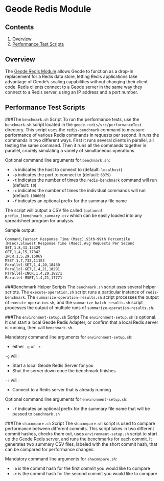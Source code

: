 # Geode Redis Module

## Contents
1. [Overview](#overview)
2. [Performance Test Scripts](#performance-test)

## <a name="overview"></a>Overview

The [Geode Redis Module](https://geode.apache.org/docs/guide/12/tools_modules/redis_adapter.html) allows 
Geode to function as a drop-in replacement for a Redis data store, letting Redis applications 
take advantage of Geode’s scaling capabilities without changing their client code. Redis clients 
connect to a Geode server in the same way they connect to a Redis server, using an IP address and a 
port number.

## <a name="performance-test"></a>Performance Test Scripts

###The `benchmark.sh` Script
To run the performance tests, use the `benchmark.sh` script located in the 
`geode-redis/src/performanceTest` directory.  This script uses the `redis-benchmark` command to
measure performance of various Redis commands in requests per second. It runs the commands in two
different ways. First it runs several clients in parallel, all testing the same command. Then it
runs all the commands together in parallel, crudely simulating a variety of simultaneous operations.

Optional command line arguments for `benchmark.sh`:
- `-h` indicates the host to connect to (default: `localhost`)
- `-p` indicates the port to connect to (default: `6379`)
- `-t` indicates the number of times the `redis-benchmark` command will run (default: `10`)
- `-c` indicates the number of times the individual commands will run (default: `100000`)
- `-f` indicates an optional prefix for the summary file name

The script will output a CSV file called `[optional prefix_]benchmark_summary.csv` which can be
easily loaded into any spreadsheet program for analysis.

Sample output:
```csv
Command,Fastest Response Time (Msec),95th-99th Percentile (Msec),Slowest Response Time (Msec),Avg Requests Per Second
SET,1,8,43,13329
GET,1,4,15,17842
INCR,1,5,29,16069
MSET,1,7,732,11183
Parallel-SET,1,4,20,18460
Parallel-GET,1,4,21,18291
Parallel-INCR,1,4,20,18271
Parallel-MSET,1,4,21,17771
```

###Benchmark Helper Scripts
The `benchmark.sh` script uses several helper scripts. The `execute-operation.sh` script runs a
particular instance of `redis-benchmark`. The `summarize-operation-results.sh` script processes the
output of `execute-operation.sh`, and the `summarize-batch-results.sh` script processes the output
of multiple runs of `summarize-operation-results.sh`.

###The `environment-setup.sh` Script
The `environment-setup.sh` is optional. It can start a local Geode Redis Adapter, or confirm that a
local Redis server is running, then call `benchmark.sh`.

Mandatory command line arguments for `environment-setup.sh`:
- either `-g` or `-r`

`-g` will:
- Start a local Geode Redis Server for you
- Shut the server down once the benchmark finishes

`-r` will:
- Connect to a Redis server that is already running

Optional command line arguments for `environment-setup.sh`:
- `-f` indicates an optional prefix for the summary file name that will be passed to `benchmark.sh`

###The `shacompare.sh` Script
The `shacompare.sh` script is used to compare performance between different commits. This script
takes in two different commit hashes, checks them out, uses `environment-setup.sh` script to start
up the Geode Redis server, and runs the benchmarks for each commit. It generates two summary CSV
files, labeled with the short commit hash, that can be compared for performance changes.

Mandatory command line arguments for `shacompare.sh`:
- `-b` is the commit hash for the first commit you would like to compare
- `-c` is the commit hash for the second commit you would like to compare